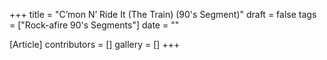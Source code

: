 +++
title = "C’mon N’ Ride It (The Train) (90's Segment)"
draft = false
tags = ["Rock-afire 90's Segments"]
date = ""

[Article]
contributors = []
gallery = []
+++